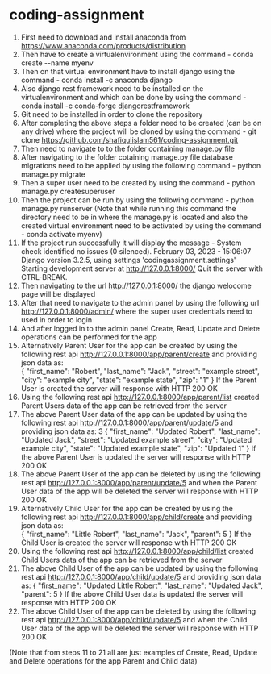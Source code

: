 # coding-assignment

1. First need to download and install anaconda from https://www.anaconda.com/products/distribution
2. Then have to create a virtualenvironment using the command - conda create --name myenv
3. Then on that virtual environment have to install django using the command - conda install -c anaconda django
4. Also django rest framework need to be installed on the virtualenvironment and which can be done by using the command - conda install -c conda-forge djangorestframework
5. Git need to be installed in order to clone the repository
6. After completing the above steps a folder need to be created (can be on any drive) where the project will be cloned by using the command - git clone https://github.com/shafiqulislam561/coding-assignment.git
7. Then need to navigate to to the folder containing manage.py file
8. After navigating to the folder cotaining manage.py file database migrations need to be applied by using the following command - python manage.py migrate
9. Then a super user need to be created by using the command - python manage.py createsuperuser
10. Then the project can be run by using the following command - python manage.py runserver (Note that while running this command the directory need to be in where the manage.py is located and also the created virtual environment need to be activated by using the    command - conda activate myenv)
11. If the project run successfully it will display the message - System check identified no issues (0 silenced).
                                                                  February 03, 2023 - 15:06:07
                                                                  Django version 3.2.5, using settings 'codingassignment.settings'
                                                                  Starting development server at http://127.0.0.1:8000/
                                                                  Quit the server with CTRL-BREAK.
12. Then navigating to the url http://127.0.0.1:8000/ the django welocome page will be displayed
13. After that need to navigate to the admin panel by using the following url http://127.0.0.1:8000/admin/ where the super user credentials need to used in order to login
14. And after logged in to the admin panel Create, Read, Update and Delete operations can be performed for the app
15. Alternatively Parent User for the app can be created by using the following rest api http://127.0.0.1:8000/app/parent/create and providing json data as:  
    {
        "first_name": "Robert",
        "last_name": "Jack",
        "street": "example street",
        "city": "example city",
        "state": "example state",
        "zip": "1"
    }
    If the Parent User is created the server will response with HTTP 200 OK
16. Using the following rest api http://127.0.0.1:8000/app/parent/list created Parent Users data of the app can be retrieved from the server
17. The above Parent User data of the app can be updated by using the following rest api http://127.0.0.1:8000/app/parent/update/5 and providing json data as:
  3   {
        "first_name": "Updated Robert",
        "last_name": "Updated Jack",
        "street": "Updated example street",
        "city": "Updated example city",
        "state": "Updated example state",
        "zip": "Updated 1"
     }
    If the above Parent User is updated the server will response with HTTP 200 OK
18. The above Parent User of the app can be deleted by using the following rest api http://127.0.0.1:8000/app/parent/update/5 and when the Parent User data of the app will be deleted the server will response with HTTP 200 OK
19. Alternatively Child User for the app can be created by using the following rest api http://127.0.0.1:8000/app/child/create and providing json data as:  
    {
        "first_name": "Little Robert",
        "last_name": "Jack",
        "parent": 5
    }
    If the Child User is created the server will response with HTTP 200 OK
20. Using the following rest api http://127.0.0.1:8000/app/child/list created Child Users data of the app can be retrieved from the server
21. The above Child User of the app can be updated by using the following rest api http://127.0.0.1:8000/app/child/update/5 and providing json data as:
    {
        "first_name": "Updated Little Robert",
        "last_name": "Updated Jack",
        "parent": 5
    }
    If the above Child User data is updated the server will response with HTTP 200 OK
22. The above Child User of the app can be deleted by using the following rest api http://127.0.0.1:8000/app/child/update/5 and when the Child User data of the app will be deleted the server will response with HTTP 200 OK

(Note that from steps 11 to 21 all are just examples of Create, Read, Update and Delete operations for the app Parent and Child data)
